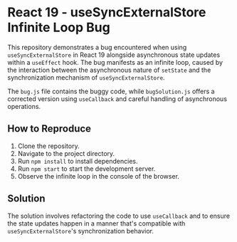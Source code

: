 # React 19 - useSyncExternalStore Infinite Loop Bug

This repository demonstrates a bug encountered when using `useSyncExternalStore` in React 19 alongside asynchronous state updates within a `useEffect` hook. The bug manifests as an infinite loop, caused by the interaction between the asynchronous nature of `setState` and the synchronization mechanism of `useSyncExternalStore`. 

The `bug.js` file contains the buggy code, while `bugSolution.js` offers a corrected version using `useCallback` and careful handling of asynchronous operations.

## How to Reproduce

1. Clone the repository.
2. Navigate to the project directory.
3. Run `npm install` to install dependencies.
4. Run `npm start` to start the development server.
5. Observe the infinite loop in the console of the browser.

## Solution
The solution involves refactoring the code to use `useCallback` and to ensure the state updates happen in a manner that's compatible with `useSyncExternalStore`'s synchronization behavior.